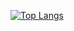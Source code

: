 [![Top Langs](https://github-readme-plum.vercel.app/api/top-langs/?username=NaveenTayyebi&langs_count=8&bg_color=130,000000,FFAA00,FFEC00&title_color=fff&text_color=fff)](https://github.com/NaveenTayyebi/github-readme-stats)<br>
